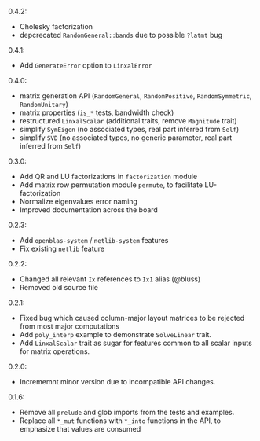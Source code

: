 0.4.2:
 - Cholesky factorization
 - depcrecated `RandomGeneral::bands` due to possible `?latmt` bug

0.4.1:
 - Add `GenerateError` option to `LinxalError`

0.4.0:
 - matrix generation API (`RandomGeneral`, `RandomPositive`, `RandomSymmetric`, `RandomUnitary`)
 - matrix properties (`is_*` tests, bandwidth check)
 - restructured `LinxalScalar` (additional traits, remove `Magnitude` trait)
 - simplify `SymEigen` (no associated types, real part inferred from `Self`)
 - simplify `SVD` (no associated types, no generic parameter, real part inferred from `Self`)

0.3.0:
 - Add QR and LU factorizations in `factorization` module
 - Add matrix row permutation module `permute`, to facilitate LU-factorization
 - Normalize eigenvalues error naming
 - Improved documentation across the board

0.2.3:
 - Add `openblas-system` / `netlib-system` features
 - Fix existing `netlib` feature

0.2.2:
 - Changed all relevant `Ix` references to `Ix1` alias (@bluss)
 - Removed old source file

0.2.1:
 - Fixed bug which caused column-major layout matrices to be rejected
   from most major computations
 - Add `poly_interp` example to demonstrate `SolveLinear` trait.
 - Add `LinxalScalar` trait as sugar for features common to all scalar
   inputs for matrix operations.

0.2.0:
 - Incrememnt minor version due to incompatible API changes.
 
0.1.6:
 - Remove all `prelude` and glob imports from the tests and examples.
 - Replace all `*_mut` functions with `*_into` functions in the API,
   to emphasize that values are consumed


